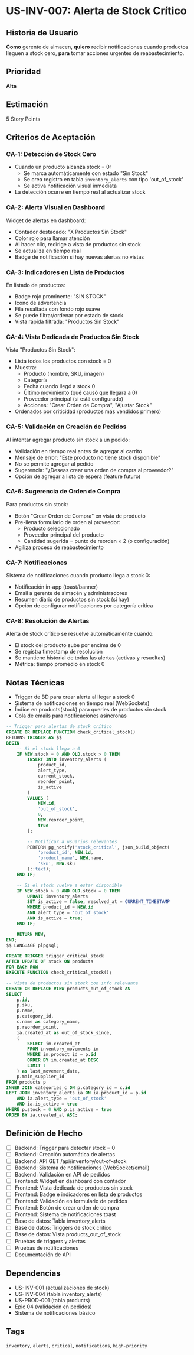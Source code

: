 # US-INV-007: Alerta de Stock Crítico

## Historia de Usuario
**Como** gerente de almacen,
**quiero** recibir notificaciones cuando productos lleguen a stock cero,
**para** tomar acciones urgentes de reabastecimiento.

## Prioridad
**Alta**

## Estimación
5 Story Points

## Criterios de Aceptación

### CA-1: Detección de Stock Cero
- Cuando un producto alcanza stock = 0:
  - Se marca automáticamente con estado "Sin Stock"
  - Se crea registro en tabla `inventory_alerts` con tipo 'out_of_stock'
  - Se activa notificación visual inmediata
- La detección ocurre en tiempo real al actualizar stock

### CA-2: Alerta Visual en Dashboard
Widget de alertas en dashboard:
- Contador destacado: "X Productos Sin Stock"
- Color rojo para llamar atención
- Al hacer clic, redirige a vista de productos sin stock
- Se actualiza en tiempo real
- Badge de notificación si hay nuevas alertas no vistas

### CA-3: Indicadores en Lista de Productos
En listado de productos:
- Badge rojo prominente: "SIN STOCK"
- Icono de advertencia
- Fila resaltada con fondo rojo suave
- Se puede filtrar/ordenar por estado de stock
- Vista rápida filtrada: "Productos Sin Stock"

### CA-4: Vista Dedicada de Productos Sin Stock
Vista "Productos Sin Stock":
- Lista todos los productos con stock = 0
- Muestra:
  - Producto (nombre, SKU, imagen)
  - Categoría
  - Fecha cuando llegó a stock 0
  - Último movimiento (qué causó que llegara a 0)
  - Proveedor principal (si está configurado)
  - Acciones: "Crear Orden de Compra", "Ajustar Stock"
- Ordenados por criticidad (productos más vendidos primero)

### CA-5: Validación en Creación de Pedidos
Al intentar agregar producto sin stock a un pedido:
- Validación en tiempo real antes de agregar al carrito
- Mensaje de error: "Este producto no tiene stock disponible"
- No se permite agregar al pedido
- Sugerencia: "¿Deseas crear una orden de compra al proveedor?"
- Opción de agregar a lista de espera (feature futuro)

### CA-6: Sugerencia de Orden de Compra
Para productos sin stock:
- Botón "Crear Orden de Compra" en vista de producto
- Pre-llena formulario de orden al proveedor:
  - Producto seleccionado
  - Proveedor principal del producto
  - Cantidad sugerida = punto de reorden × 2 (o configuración)
- Agiliza proceso de reabastecimiento

### CA-7: Notificaciones
Sistema de notificaciones cuando producto llega a stock 0:
- Notificación in-app (toast/banner)
- Email a gerente de almacén y administradores
- Resumen diario de productos sin stock (si hay)
- Opción de configurar notificaciones por categoría crítica

### CA-8: Resolución de Alertas
Alerta de stock crítico se resuelve automáticamente cuando:
- El stock del producto sube por encima de 0
- Se registra timestamp de resolución
- Se mantiene historial de todas las alertas (activas y resueltas)
- Métrica: tiempo promedio en stock 0

## Notas Técnicas
- Trigger de BD para crear alerta al llegar a stock 0
- Sistema de notificaciones en tiempo real (WebSockets)
- Índice en products(stock) para queries de productos sin stock
- Cola de emails para notificaciones asíncronas

```sql
-- Trigger para alertas de stock crítico
CREATE OR REPLACE FUNCTION check_critical_stock()
RETURNS TRIGGER AS $$
BEGIN
    -- Si el stock llega a 0
    IF NEW.stock = 0 AND OLD.stock > 0 THEN
        INSERT INTO inventory_alerts (
            product_id,
            alert_type,
            current_stock,
            reorder_point,
            is_active
        )
        VALUES (
            NEW.id,
            'out_of_stock',
            0,
            NEW.reorder_point,
            true
        );

        -- Notificar a usuarios relevantes
        PERFORM pg_notify('stock_critical', json_build_object(
            'product_id', NEW.id,
            'product_name', NEW.name,
            'sku', NEW.sku
        )::text);
    END IF;

    -- Si el stock vuelve a estar disponible
    IF NEW.stock > 0 AND OLD.stock = 0 THEN
        UPDATE inventory_alerts
        SET is_active = false, resolved_at = CURRENT_TIMESTAMP
        WHERE product_id = NEW.id
        AND alert_type = 'out_of_stock'
        AND is_active = true;
    END IF;

    RETURN NEW;
END;
$$ LANGUAGE plpgsql;

CREATE TRIGGER trigger_critical_stock
AFTER UPDATE OF stock ON products
FOR EACH ROW
EXECUTE FUNCTION check_critical_stock();

-- Vista de productos sin stock con info relevante
CREATE OR REPLACE VIEW products_out_of_stock AS
SELECT
    p.id,
    p.sku,
    p.name,
    p.category_id,
    c.name as category_name,
    p.reorder_point,
    ia.created_at as out_of_stock_since,
    (
        SELECT im.created_at
        FROM inventory_movements im
        WHERE im.product_id = p.id
        ORDER BY im.created_at DESC
        LIMIT 1
    ) as last_movement_date,
    p.main_supplier_id
FROM products p
INNER JOIN categories c ON p.category_id = c.id
LEFT JOIN inventory_alerts ia ON ia.product_id = p.id
    AND ia.alert_type = 'out_of_stock'
    AND ia.is_active = true
WHERE p.stock = 0 AND p.is_active = true
ORDER BY ia.created_at ASC;
```

## Definición de Hecho
- [ ] Backend: Trigger para detectar stock = 0
- [ ] Backend: Creación automática de alertas
- [ ] Backend: API GET /api/inventory/out-of-stock
- [ ] Backend: Sistema de notificaciones (WebSocket/email)
- [ ] Backend: Validación en API de pedidos
- [ ] Frontend: Widget en dashboard con contador
- [ ] Frontend: Vista dedicada de productos sin stock
- [ ] Frontend: Badge e indicadores en lista de productos
- [ ] Frontend: Validación en formulario de pedidos
- [ ] Frontend: Botón de crear orden de compra
- [ ] Frontend: Sistema de notificaciones toast
- [ ] Base de datos: Tabla inventory_alerts
- [ ] Base de datos: Triggers de stock crítico
- [ ] Base de datos: Vista products_out_of_stock
- [ ] Pruebas de triggers y alertas
- [ ] Pruebas de notificaciones
- [ ] Documentación de API

## Dependencias
- US-INV-001 (actualizaciones de stock)
- US-INV-004 (tabla inventory_alerts)
- US-PROD-001 (tabla products)
- Epic 04 (validación en pedidos)
- Sistema de notificaciones básico

## Tags
`inventory`, `alerts`, `critical`, `notifications`, `high-priority`
